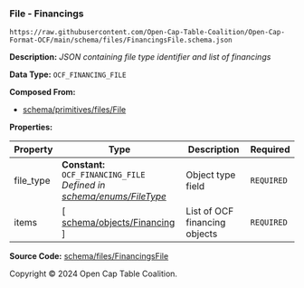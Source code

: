 ### File - Financings

`https://raw.githubusercontent.com/Open-Cap-Table-Coalition/Open-Cap-Format-OCF/main/schema/files/FinancingsFile.schema.json`

**Description:** _JSON containing file type identifier and list of financings_

**Data Type:** `OCF_FINANCING_FILE`

**Composed From:**

- [schema/primitives/files/File](../primitives/files/File.md)

**Properties:**

| Property  | Type                                                                                              | Description                   | Required   |
| --------- | ------------------------------------------------------------------------------------------------- | ----------------------------- | ---------- |
| file_type | **Constant:** `OCF_FINANCING_FILE`</br>_Defined in [schema/enums/FileType](../enums/FileType.md)_ | Object type field             | `REQUIRED` |
| items     | [ [schema/objects/Financing](../objects/Financing.md) ]                                           | List of OCF financing objects | `REQUIRED` |

**Source Code:** [schema/files/FinancingsFile](../../../../schema/files/FinancingsFile.schema.json)

Copyright © 2024 Open Cap Table Coalition.
